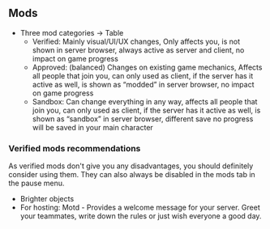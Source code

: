 <h2 id="mods">Mods</h2>

<Accordion>

- Three mod categories -> Table
  - Verified: Mainly visual/UI/UX changes, Only affects you, is not shown in server browser, always active as server and client, no impact on game progress
  - Approved: (balanced) Changes on existing game mechanics, Affects all people that join you, can only used as client, if the server has it active as well, is shown as “modded” in server browser, no impact on game progress
  - Sandbox: Can change everything in any way, affects all people that join you, can only used as client, if the server has it active as well, is shown as “sandbox” in server browser, different save no progress will be saved in your main character

### Verified mods recommendations

As verified mods don't give you any disadvantages, you should definitely consider using them. They can also always be disabled in the mods tab in the pause menu.

- Brighter objects
- For hosting: Motd - Provides a welcome message for your server. Greet your teammates, write down the rules or just wish everyone a good day.

</Accordion>
